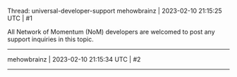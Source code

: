 Thread: universal-developer-support
mehowbrainz | 2023-02-10 21:15:25 UTC | #1

All Network of Momentum (NoM) developers are welcomed to post any support inquiries in this topic.

-------------------------

mehowbrainz | 2023-02-10 21:15:34 UTC | #2



-------------------------

